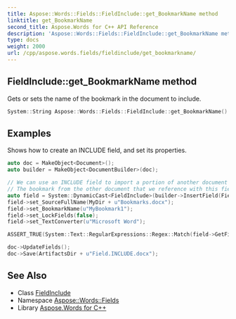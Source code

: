 ```yaml
---
title: Aspose::Words::Fields::FieldInclude::get_BookmarkName method
linktitle: get_BookmarkName
second_title: Aspose.Words for C++ API Reference
description: 'Aspose::Words::Fields::FieldInclude::get_BookmarkName method. Gets or sets the name of the bookmark in the document to include in C++.'
type: docs
weight: 2000
url: /cpp/aspose.words.fields/fieldinclude/get_bookmarkname/
---
```

## FieldInclude::get_BookmarkName method


Gets or sets the name of the bookmark in the document to include.

```cpp
System::String Aspose::Words::Fields::FieldInclude::get_BookmarkName() override
```


## Examples



Shows how to create an INCLUDE field, and set its properties. 
```cpp
auto doc = MakeObject<Document>();
auto builder = MakeObject<DocumentBuilder>(doc);

// We can use an INCLUDE field to import a portion of another document in the local file system.
// The bookmark from the other document that we reference with this field contains this imported portion.
auto field = System::DynamicCast<FieldInclude>(builder->InsertField(FieldType::FieldInclude, true));
field->set_SourceFullName(MyDir + u"Bookmarks.docx");
field->set_BookmarkName(u"MyBookmark1");
field->set_LockFields(false);
field->set_TextConverter(u"Microsoft Word");

ASSERT_TRUE(System::Text::RegularExpressions::Regex::Match(field->GetFieldCode(), u" INCLUDE .* MyBookmark1 \\\\c \"Microsoft Word\"")->get_Success());

doc->UpdateFields();
doc->Save(ArtifactsDir + u"Field.INCLUDE.docx");
```

## See Also

* Class [FieldInclude](../)
* Namespace [Aspose::Words::Fields](../../)
* Library [Aspose.Words for C++](../../../)
